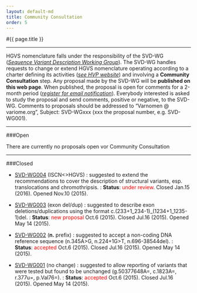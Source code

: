 ```yaml
---
layout: default-md
title: Community Consultation
order: 5
---
```


#{{ page.title }}

* * * 

HGVS nomenclature falls under the responsibility of the SVD-WG ([_Sequence Variant Description Working Group_](/bg-material/basics/)). The SVD-WG handles requests to change or extend HGVS nomenclature operating according to a charter defining its activities ([_see HVP website_](http://www.humanvariomeproject.org/sdp/wg04-sequence-variant-description-committee.html)) and involving a **Community Consultation** step. Any proposal made by the SVD-WG will be **published on this web page**. When published, the proposal is open for comments for a 2-month period ([_register for email notification_](/bg-material/basics/)). Everybody interested is asked to study the proposal and send comments, positive or negative, to the SVD-WG. Comments to proposals should be addressed to “Varnomen @ variome.org”, Subject: SVD-WGxxx (xxx the proposal number, e.g. SVD-WG001).

* * *

###Open

There are currently no proposals open vor Community Consultation

* * *

###Closed

*	[SVD-WG004](http://www.hgvs.org/mutnomen/comments004.html) (ISCN<>HGVS)
	:	suggested to extend the recommendations to cover the description of structural variants, esp. translocations and chromothripsis.
	:	**Status**: <font color="red">under review</font>. Closed Jan.15 (2016). Opened Nov.10 (2015).

*	[SVD-WG003](http://www.hgvs.org/mutnomen/accepted003.html) (exon del/dup)
	:	suggested to describe exon deletions/duplications using the format c.(233+1_234-1)_(1234+1_1235-1)del.
	:	**Status**: <font color="red">new proposal</font> Oct.6 (2015). Closed Jul.16 (2015). Opened May 14 (2015).
	
*	[SVD-WG002](http://www.hgvs.org/mutnomen/accepted002.html) (**n.** prefix)
	:	suggested to accept a non-coding DNA reference sequence (n.345A>G, n.224+1G>T, n.696-38544del).
	:	**Status**: <font color="red">accepted</font> Oct.6 (2015). Closed Jul.16 (2015). Opened May 14 (2015).
		
*	[SVD-WG001](/bg-material/consultation/svd-wg001/) (no change)
	:	suggested to allow reporting of variants that were tested but found to be unchanged (g.50377648A=, c.1823A=, r.377u=, p.Val76=). 
	:	**Status**: <font color="red">accepted</font> Oct.6 (2015). Closed Jul.16 (2015). Opened May 14 (2015).
